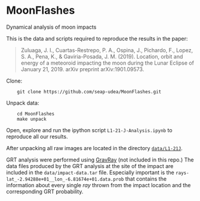 # MoonFlashes
Dynamical analysis of moon impacts

This is the data and scripts required to reproduce the results in the
paper:

> Zuluaga, J. I., Cuartas-Restrepo, P. A., Ospina, J., Pichardo, F.,
  Lopez, S. A., Pena, K., & Gaviria-Posada, J. M. (2019). Location,
  orbit and energy of a meteoroid impacting the moon during the Lunar
  Eclipse of January 21, 2019. arXiv preprint arXiv:1901.09573.

Clone:

```
	git clone https://github.com/seap-udea/MoonFlashes.git
```

Unpack data:

```
	cd MoonFlashes
	make unpack
```

Open, explore and run the ipython script `L1-21-J-Analysis.ipynb` to
reproduce all our results.

After unpacking all raw images are located in the directory
[`data/L1-21J`](https://github.com/seap-udea/MoonFlashes/tree/master/data/L1-21J).

GRT analysis were performed using
[GravRay](https://github.com/seap-udea/GravRay) (not included in this
repo.)  The data files produced by the GRT analysis at the site of the
impact are included in the `data/impact-data.tar` file.  Especially
important is the `rays-lat_-2.94288e+01__lon_-6.81674e+01.data.prob`
that contains the information about every single *ray* thrown from the
impact location and the corresponding GRT probability.

